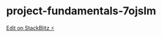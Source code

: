 # project-fundamentals-7ojslm

[Edit on StackBlitz ⚡️](https://stackblitz.com/edit/project-fundamentals-7ojslm)
